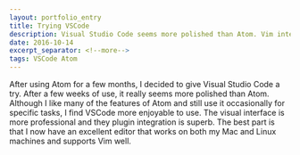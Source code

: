 ```yaml
---
layout: portfolio_entry
title: Trying VSCode
description: Visual Studio Code seems more polished than Atom. Vim integration with Visual Studio Code.
date: 2016-10-14
excerpt_separator: <!--more-->
tags: VSCode Atom
---
```


After using Atom for a few months, I decided to give Visual Studio Code a try. After a few weeks of use, it really seems more polished than Atom. Although I like many of the features of Atom and still use it occasionally for specific tasks, I find VSCode more enjoyable to use. The visual interface is more professional and they plugin integration is superb. The best part is that I now have an excellent editor that works on both my Mac and Linux machines and supports Vim well.